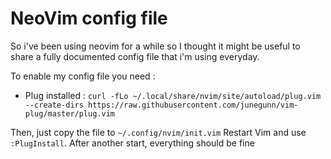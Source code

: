 # NeoVim config file

So i've been using neovim for a while so I thought it might be useful to share a fully documented config file that i'm using everyday.

To enable my config file you need :
- Plug installed : `curl -fLo ~/.local/share/nvim/site/autoload/plug.vim --create-dirs https://raw.githubusercontent.com/junegunn/vim-plug/master/plug.vim`

Then, just copy the file to `~/.config/nvim/init.vim`
Restart Vim and use `:PlugInstall`. After another start, everything should be fine
